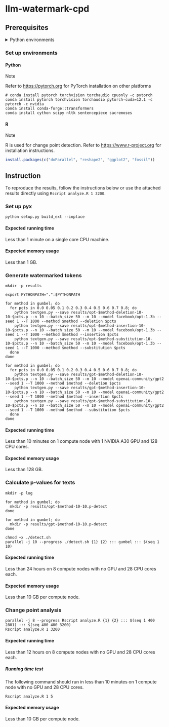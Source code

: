 # llm-watermark-cpd

## Prerequisites

<details closed>
<summary>Python environments</summary>

-   Cython==3.0.10
-   datasets==2.19.1
-   huggingface_hub==0.23.0
-   nltk==3.8.1
-   numpy==1.26.4
-   sacremoses==0.0.53
-   scipy==1.13.0
-   sentencepiece==0.2.0
-   tokenizers==0.19.1
-   torch==2.3.0.post100
-   torchaudio==2.3.0
-   torchvision==0.18.0
-   tqdm==4.66.4
-   transformers==4.40.2

</details>

### Set up environments

#### Python

> [!NOTE]
> Refer to https://pytorch.org for PyTorch installation on other platforms

```shell
# conda install pytorch torchvision torchaudio cpuonly -c pytorch
conda install pytorch torchvision torchaudio pytorch-cuda=12.1 -c pytorch -c nvidia
conda install conda-forge::transformers
conda install cython scipy nltk sentencepiece sacremoses
```

#### R

> [!NOTE]
> R is used for change point detection. Refer to https://www.r-project.org for
> installation instructions.

```r
install.packages(c("doParallel", "reshape2", "ggplot2", "fossil"))
```

## Instruction

To reproduce the results, follow the instructions below or use the attached
results directly using `Rscript analyze.R 1 3200`.

### Set up pyx

```shell
python setup.py build_ext --inplace
```

#### Expected running time

Less than 1 minute on a single core CPU machine.

#### Expected memory usage

Less than 1 GB.

### Generate watermarked tokens

```shell
mkdir -p results

export PYTHONPATH=".":$PYTHONPATH

for method in gumbel; do
  for pcts in 0.0 0.05 0.1 0.2 0.3 0.4 0.5 0.6 0.7 0.8; do
    python textgen.py --save results/opt-$method-deletion-10-10-$pcts.p --n 10 --batch_size 50 --m 10 --model facebook/opt-1.3b --seed 1 --T 1000 --method $method --deletion $pcts
    python textgen.py --save results/opt-$method-insertion-10-10-$pcts.p --n 10 --batch_size 50 --m 10 --model facebook/opt-1.3b --seed 1 --T 1000 --method $method --insertion $pcts
    python textgen.py --save results/opt-$method-substitution-10-10-$pcts.p --n 10 --batch_size 50 --m 10 --model facebook/opt-1.3b --seed 1 --T 1000 --method $method --substitution $pcts
  done
done

for method in gumbel; do
  for pcts in 0.0 0.05 0.1 0.2 0.3 0.4 0.5 0.6 0.7 0.8; do
    python textgen.py --save results/gpt-$method-deletion-10-10-$pcts.p --n 10 --batch_size 50 --m 10 --model openai-community/gpt2 --seed 1 --T 1000 --method $method --deletion $pcts
    python textgen.py --save results/gpt-$method-insertion-10-10-$pcts.p --n 10 --batch_size 50 --m 10 --model openai-community/gpt2 --seed 1 --T 1000 --method $method --insertion $pcts
    python textgen.py --save results/gpt-$method-substitution-10-10-$pcts.p --n 10 --batch_size 50 --m 10 --model openai-community/gpt2 --seed 1 --T 1000 --method $method --substitution $pcts
  done
done
```

#### Expected running time

Less than 10 minutes on 1 compute node with 1 NVIDIA A30 GPU and 128 CPU cores.

#### Expected memory usage

Less than 128 GB.

### Calculate p-values for texts

```shell
mkdir -p log

for method in gumbel; do
  mkdir -p results/opt-$method-10-10.p-detect
done

for method in gumbel; do
  mkdir -p results/gpt-$method-10-10.p-detect
done

chmod +x ./detect.sh
parallel -j 10 --progress ./detect.sh {1} {2} ::: gumbel ::: $(seq 1 10)
```

#### Expected running time

Less than 24 hours on 8 compute nodes with no GPU and 28 CPU cores each.

#### Expected memory usage

Less than 10 GB per compute node.

### Change point analysis

```shell
parallel -j 8 --progress Rscript analyze.R {1} {2} ::: $(seq 1 400 2801) ::: $(seq 400 400 3200)
Rscript analyze.R 1 3200
```

#### Expected running time

Less than 12 hours on 8 compute nodes with no GPU and 28 CPU cores each.

##### Running time test

The following command should run in less than 10 minutes on 1 compute node
with no GPU and 28 CPU cores.

```shell
Rscript analyze.R 1 5
```

#### Expected memory usage

Less than 10 GB per compute node.
